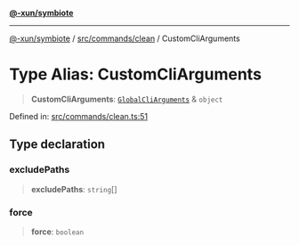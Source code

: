 [**@-xun/symbiote**](../../../../README.md)

***

[@-xun/symbiote](../../../../README.md) / [src/commands/clean](../README.md) / CustomCliArguments

# Type Alias: CustomCliArguments

> **CustomCliArguments**: [`GlobalCliArguments`](../../../configure/type-aliases/GlobalCliArguments.md) & `object`

Defined in: [src/commands/clean.ts:51](https://github.com/Xunnamius/symbiote/blob/ee28fd25e233e1ad9b7043e0faa8defae74dbe7b/src/commands/clean.ts#L51)

## Type declaration

### excludePaths

> **excludePaths**: `string`[]

### force

> **force**: `boolean`
